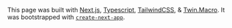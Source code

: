 This page was built with [Next.js](https://nextjs.org/), [Typescript](https://www.typescriptlang.org/docs/), [TailwindCSS](tailwindcss.com/), & [Twin.Macro](https://github.com/ben-rogerson/twin.examples/tree/master/next-styled-components). It was bootstrapped with [`create-next-app`](https://github.com/vercel/next.js/tree/canary/packages/create-next-app).

